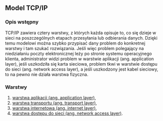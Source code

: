 ## Model TCP/IP

### Opis wstępny
TCP/IP zawiera cztery warstwy, z których każda opisuje to, co się dzieje w sieci na poszczególnych
etapach przesyłania lub odbierania danych. Dzięki temu modelowi można szybko przypisać dany
problem do konkretnej warstwy i tam szukać rozwiązania. Jeśli więc problem polegający na niedziałaniu
poczty elektronicznej leży po stronie systemu operacyjnego klienta, administrator widzi problem
w warstwie aplikacji (ang. application layer), jeśli uszkodziła się karta sieciowa, problem
tkwi w warstwie dostępu do sieci (ang. network access layer), a jeśli uszkodzony jest kabel sieciowy,
to na pewno nie działa warstwa fizyczna.

### Warstwy

1. [warstwa aplikacji (ang. application layer)](https://github.com/objectprogr/CCNA_200-301/blob/main/Model_TCP-IP/tcp_ip_wartswa_I_aplikacji.md),
2. [warstwa transportu (ang. transport layer)](https://github.com/objectprogr/CCNA_200-301/blob/main/Model_TCP-IP/tcp_ip_warstwa_II_transportu.md),
3. [warstwa internetowa (ang. internet layer)](https://github.com/objectprogr/CCNA_200-301/blob/main/Model_TCP-IP/tcp_ip_warstwa_III_internetowa.md),
4. [warstwa dostępu do sieci (ang. network access layer)](https://github.com/objectprogr/CCNA_200-301/blob/main/Model_TCP-IP/tcp_ip_wartswa_IV_dostepu_do_sieci.md).